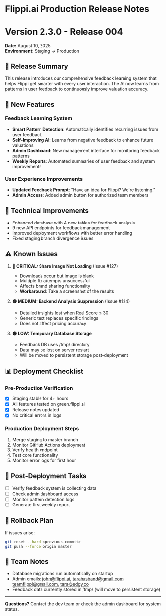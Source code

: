 # Flippi.ai Production Release Notes
# Version 2.3.0 - Release 004
**Date:** August 10, 2025  
**Environment:** Staging → Production

## 🎯 Release Summary

This release introduces our comprehensive feedback learning system that helps Flippi get smarter with every user interaction. The AI now learns from patterns in user feedback to continuously improve valuation accuracy.

## 🌟 New Features

### Feedback Learning System
- **Smart Pattern Detection**: Automatically identifies recurring issues from user feedback
- **Self-Improving AI**: Learns from negative feedback to enhance future valuations
- **Admin Dashboard**: New management interface for monitoring feedback patterns
- **Weekly Reports**: Automated summaries of user feedback and system improvements

### User Experience Improvements
- **Updated Feedback Prompt**: "Have an idea for Flippi? We're listening."
- **Admin Access**: Added admin button for authorized team members

## 🔧 Technical Improvements
- Enhanced database with 4 new tables for feedback analysis
- 9 new API endpoints for feedback management
- Improved deployment workflows with better error handling
- Fixed staging branch divergence issues

## ⚠️ Known Issues

1. **🔴 CRITICAL: Share Image Not Loading** (Issue #127)
   - Downloads occur but image is blank
   - Multiple fix attempts unsuccessful
   - Affects brand sharing functionality
   - **Workaround**: Take a screenshot of the results

2. **🟡 MEDIUM: Backend Analysis Suppression** (Issue #124)
   - Detailed insights lost when Real Score ≤ 30
   - Generic text replaces specific findings
   - Does not affect pricing accuracy

3. **🟢 LOW: Temporary Database Storage**
   - Feedback DB uses /tmp/ directory
   - Data may be lost on server restart
   - Will be moved to persistent storage post-deployment

## 📊 Deployment Checklist

### Pre-Production Verification
- [x] Staging stable for 4+ hours
- [x] All features tested on green.flippi.ai
- [x] Release notes updated
- [x] No critical errors in logs

### Production Deployment Steps
1. Merge staging to master branch
2. Monitor GitHub Actions deployment
3. Verify health endpoint
4. Test core functionality
5. Monitor error logs for first hour

## 🚀 Post-Deployment Tasks
- [ ] Verify feedback system is collecting data
- [ ] Check admin dashboard access
- [ ] Monitor pattern detection logs
- [ ] Generate first weekly report

## 📝 Rollback Plan
If issues arise:
```bash
git reset --hard <previous-commit>
git push --force origin master
```

## 🤝 Team Notes
- Database migrations run automatically on startup
- Admin emails: john@flippi.ai, tarahusband@gmail.com, teamflippi@gmail.com, tara@edgy.co
- Feedback data currently stored in /tmp/ (will move to persistent storage)

---

**Questions?** Contact the dev team or check the admin dashboard for system status.